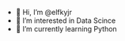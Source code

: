 - 👋 Hi, I’m @elfkyjr
- 👀 I’m interested in Data Scince 
- 🌱 I’m currently learning Python

<!---
elfkyjr/elfkyjr is a ✨ special ✨ repository because its `README.md` (this file) appears on your GitHub profile.
You can click the Preview link to take a look at your changes.
--->
